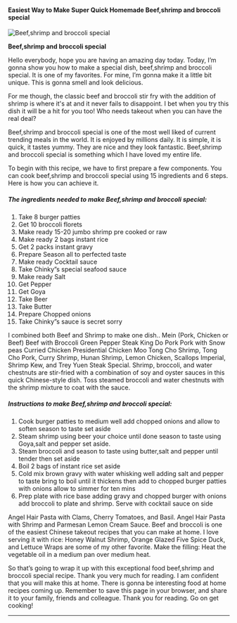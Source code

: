             

#### Easiest Way to Make Super Quick Homemade Beef,shrimp and broccoli special

![Beef,shrimp and broccoli special](https://img-global.cpcdn.com/recipes/bfb0d2a6656b29c8/751x532cq70/beefshrimp-and-broccoli-special-recipe-main-photo.jpg)

**Beef,shrimp and broccoli special**

Hello everybody, hope you are having an amazing day today. Today, I’m gonna show you how to make a special dish, beef,shrimp and broccoli special. It is one of my favorites. For mine, I’m gonna make it a little bit unique. This is gonna smell and look delicious.

For me though, the classic beef and broccoli stir fry with the addition of shrimp is where it's at and it never fails to disappoint. I bet when you try this dish it will be a hit for you too! Who needs takeout when you can have the real deal?

Beef,shrimp and broccoli special is one of the most well liked of current trending meals in the world. It is enjoyed by millions daily. It is simple, it is quick, it tastes yummy. They are nice and they look fantastic. Beef,shrimp and broccoli special is something which I have loved my entire life.

To begin with this recipe, we have to first prepare a few components. You can cook beef,shrimp and broccoli special using 15 ingredients and 6 steps. Here is how you can achieve it.

##### The ingredients needed to make Beef,shrimp and broccoli special:

1.  Take 8 burger patties
2.  Get 10 broccoli florets
3.  Make ready 15-20 jumbo shrimp pre cooked or raw
4.  Make ready 2 bags instant rice
5.  Get 2 packs instant gravy
6.  Prepare Season all to perfected taste
7.  Make ready Cocktail sauce
8.  Take Chinky”s special seafood sauce
9.  Make ready Salt
10.  Get Pepper
11.  Get Goya
12.  Take Beer
13.  Take Butter
14.  Prepare Chopped onions
15.  Take Chinky”s sauce is secret sorry

I combined both Beef and Shrimp to make one dish.. Mein (Pork, Chicken or Beef) Beef with Broccoli Green Pepper Steak King Do Pork Pork with Snow peas Curried Chicken Presidential Chicken Moo Tong Cho Shrimp, Tong Cho Pork, Curry Shrimp, Hunan Shrimp, Lemon Chicken, Scallops Imperial, Shrimp Kew, and Trey Yuen Steak Special. Shrimp, broccoli, and water chestnuts are stir-fried with a combination of soy and oyster sauces in this quick Chinese-style dish. Toss steamed broccoli and water chestnuts with the shrimp mixture to coat with the sauce.

##### Instructions to make Beef,shrimp and broccoli special:

1.  Cook burger patties to medium well add chopped onions and allow to soften season to taste set aside
2.  Steam shrimp using beer your choice until done season to taste using Goya,salt and pepper set aside.
3.  Steam broccoli and season to taste using butter,salt and pepper until tender then set aside
4.  Boil 2 bags of instant rice set aside
5.  Cold mix brown gravy with water whisking well adding salt and pepper to taste bring to boil until it thickens then add to chopped burger patties with onions allow to simmer for ten mins
6.  Prep plate with rice base adding gravy and chopped burger with onions add broccoli to plate and shrimp. Serve with cocktail sauce on side

Angel Hair Pasta with Clams, Cherry Tomatoes, and Basil. Angel Hair Pasta with Shrimp and Parmesan Lemon Cream Sauce. Beef and broccoli is one of the easiest Chinese takeout recipes that you can make at home. I love serving it with rice: Honey Walnut Shrimp, Orange Glazed Five Spice Duck, and Lettuce Wraps are some of my other favorite. Make the filling: Heat the vegetable oil in a medium pan over medium heat.

So that’s going to wrap it up with this exceptional food beef,shrimp and broccoli special recipe. Thank you very much for reading. I am confident that you will make this at home. There is gonna be interesting food at home recipes coming up. Remember to save this page in your browser, and share it to your family, friends and colleague. Thank you for reading. Go on get cooking!

* * *